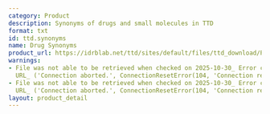```yaml
---
category: Product
description: Synonyms of drugs and small molecules in TTD
format: txt
id: ttd.synonyms
name: Drug Synonyms
product_url: https://idrblab.net/ttd/sites/default/files/ttd_download/P1-04-Drug_synonyms.txt
warnings:
- File was not able to be retrieved when checked on 2025-10-30_ Error connecting to
  URL_ ('Connection aborted.', ConnectionResetError(104, 'Connection reset by peer'))
- File was not able to be retrieved when checked on 2025-10-30_ Error connecting to
  URL_ ('Connection aborted.', ConnectionResetError(104, 'Connection reset by peer'))
layout: product_detail
---
```

